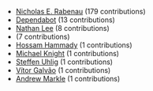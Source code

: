 * [Nicholas E. Rabenau](https://github.com/nerab) (179 contributions)
* [Dependabot](https://github.com/dependabot-bot) (13 contributions)
* [Nathan Lee](https://github.com/X0nic) (8 contributions)
* [](https://github.com/apps/dependabot) (7 contributions)
* [Hossam Hammady](https://github.com/hammady) (1 contributions)
* [Michael Knight](https://github.com/miknight) (1 contributions)
* [Steffen Uhlig](https://github.com/suhlig) (1 contributions)
* [Vítor Galvão](https://github.com/vitorgalvao) (1 contributions)
* [Andrew Markle](https://github.com/andrewmarkle) (1 contributions)
